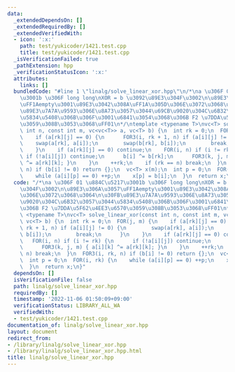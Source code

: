 ```yaml
---
data:
  _extendedDependsOn: []
  _extendedRequiredBy: []
  _extendedVerifiedWith:
  - icon: ':x:'
    path: test/yukicoder/1421.test.cpp
    title: test/yukicoder/1421.test.cpp
  _isVerificationFailed: true
  _pathExtension: hpp
  _verificationStatusIcon: ':x:'
  attributes:
    links: []
  bundledCode: "#line 1 \"linalg/solve_linear_xor.hpp\"\n/*\na \u306F 01 \u884C\u5217\
    \u3001b \u306F long long\nXOR = b \u3092\u89E3\u304F\u3002\n\u89E3\u306A\u3057\
    \uFF1Aempty\u3001\u89E3\u3042\u308A\uFF1A\u305D\u306E\u3072\u3068\u3064\n\u30FB\
    \u89E3\u7A7A\u9593\u306E\u8A73\u3057\u3044\u69CB\u9020\u304C\u6B32\u3057\u3044\
    \u5834\u5408\u306B\u306F\u3001\u6841\u3054\u3068\u306B F2 \u7DDA\u5F62\u4EE3\u6570\
    \u3059\u308B\u3053\u3068\uFF01\n*/\ntemplate <typename T>\nvc<T> solve_linear_xor(const\
    \ int n, const int m, vc<vc<T>> a, vc<T> b) {\n  int rk = 0;\n  FOR(j, m) {\n\
    \    if (a[rk][j] == 0) {\n      FOR3(i, rk + 1, n) if (a[i][j] != 0) {\n    \
    \    swap(a[rk], a[i]);\n        swap(b[rk], b[i]);\n        break;\n      }\n\
    \    }\n    if (a[rk][j] == 0) continue;\n    FOR(i, n) if (i != rk) {\n     \
    \ if (!a[i][j]) continue;\n      b[i] ^= b[rk];\n      FOR3(k, j, m) { a[i][k]\
    \ ^= a[rk][k]; }\n    }\n    ++rk;\n    if (rk == n) break;\n  }\n  FOR3(i, rk,\
    \ n) if (b[i] != 0) return {};\n  vc<T> x(m);\n  int p = 0;\n  FOR(i, rk) {\n\
    \    while (a[i][p] == 0) ++p;\n    x[p] = b[i];\n  }\n  return x;\n}\n"
  code: "/*\na \u306F 01 \u884C\u5217\u3001b \u306F long long\nXOR = b \u3092\u89E3\
    \u304F\u3002\n\u89E3\u306A\u3057\uFF1Aempty\u3001\u89E3\u3042\u308A\uFF1A\u305D\
    \u306E\u3072\u3068\u3064\n\u30FB\u89E3\u7A7A\u9593\u306E\u8A73\u3057\u3044\u69CB\
    \u9020\u304C\u6B32\u3057\u3044\u5834\u5408\u306B\u306F\u3001\u6841\u3054\u3068\
    \u306B F2 \u7DDA\u5F62\u4EE3\u6570\u3059\u308B\u3053\u3068\uFF01\n*/\ntemplate\
    \ <typename T>\nvc<T> solve_linear_xor(const int n, const int m, vc<vc<T>> a,\
    \ vc<T> b) {\n  int rk = 0;\n  FOR(j, m) {\n    if (a[rk][j] == 0) {\n      FOR3(i,\
    \ rk + 1, n) if (a[i][j] != 0) {\n        swap(a[rk], a[i]);\n        swap(b[rk],\
    \ b[i]);\n        break;\n      }\n    }\n    if (a[rk][j] == 0) continue;\n \
    \   FOR(i, n) if (i != rk) {\n      if (!a[i][j]) continue;\n      b[i] ^= b[rk];\n\
    \      FOR3(k, j, m) { a[i][k] ^= a[rk][k]; }\n    }\n    ++rk;\n    if (rk ==\
    \ n) break;\n  }\n  FOR3(i, rk, n) if (b[i] != 0) return {};\n  vc<T> x(m);\n\
    \  int p = 0;\n  FOR(i, rk) {\n    while (a[i][p] == 0) ++p;\n    x[p] = b[i];\n\
    \  }\n  return x;\n}"
  dependsOn: []
  isVerificationFile: false
  path: linalg/solve_linear_xor.hpp
  requiredBy: []
  timestamp: '2022-11-06 01:50:09+09:00'
  verificationStatus: LIBRARY_ALL_WA
  verifiedWith:
  - test/yukicoder/1421.test.cpp
documentation_of: linalg/solve_linear_xor.hpp
layout: document
redirect_from:
- /library/linalg/solve_linear_xor.hpp
- /library/linalg/solve_linear_xor.hpp.html
title: linalg/solve_linear_xor.hpp
---
```

